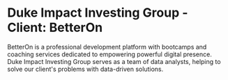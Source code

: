 # Duke Impact Investing Group - Client: BetterOn

BetterOn is a professional development platform with bootcamps and coaching services dedicated to empowering powerful digital presence. 
Duke Impact Investing Group serves as a team of data analysts, helping to solve our client's problems with data-driven solutions. 
